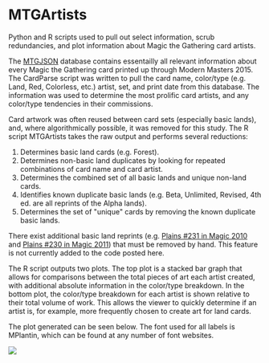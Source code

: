 # MTGArtists
Python and R scripts used to pull out select information, scrub redundancies, and plot information about Magic the Gathering card artists.

The <a href="http://mtgjson.com">MTGJSON</a> database contains essentailly all relevant information about every Magic the Gathering card printed up through Modern Masters 2015.  The CardParse script was written to pull the card name, color/type (e.g. Land, Red, Colorless, etc.) artist, set, and print date from this database.  The information was used to determine the most prolific card artists, and any color/type tendencies in their commissions.

Card artwork was often reused between card sets (especially basic lands), and, where algorithmically possible, it was removed for this study. The R script MTGArtists takes the raw output and performs several reductions:
<ol>
<li>Determines basic land cards (e.g. Forest).</li>
<li>Determines non-basic land duplicates by looking for repeated combinations of card name and card artist.</li>
<li>Determines the combined set of all basic lands and unique non-land cards.
<li>Identifies known duplicate basic lands (e.g. Beta, Unlimited, Revised, 4th ed. are all reprints of the Alpha lands).</li>
<li>Determines the set of "unique" cards by removing the known duplicate basic lands.</li>
</ol>

There exist additional basic land reprints (e.g. <a href="http://magiccards.info/m10/en/231.html">Plains #231 in Magic 2010</a> and <a href="http://magiccards.info/m11/en/230.html">Plains #230 in Magic 2011</a>) that must be removed by hand.  This feature is not currently added to the code posted here.

The R script outputs two plots.  The top plot is a stacked bar graph that allows for comparisons between the total pieces of art each artist created, with additional absolute information in the color/type breakdown.  In the bottom plot, the color/type breakdown for each artist is shown relative to their total volume of work.  This allows the viewer to quickly determine if an artist is, for example, more frequently chosen to create art for land cards.

The plot generated can be seen below.  The font used for all labels is MPlantin, which can be found at any number of font websites.

<img src="http://i.imgur.com/OFg8OP5.jpg">
